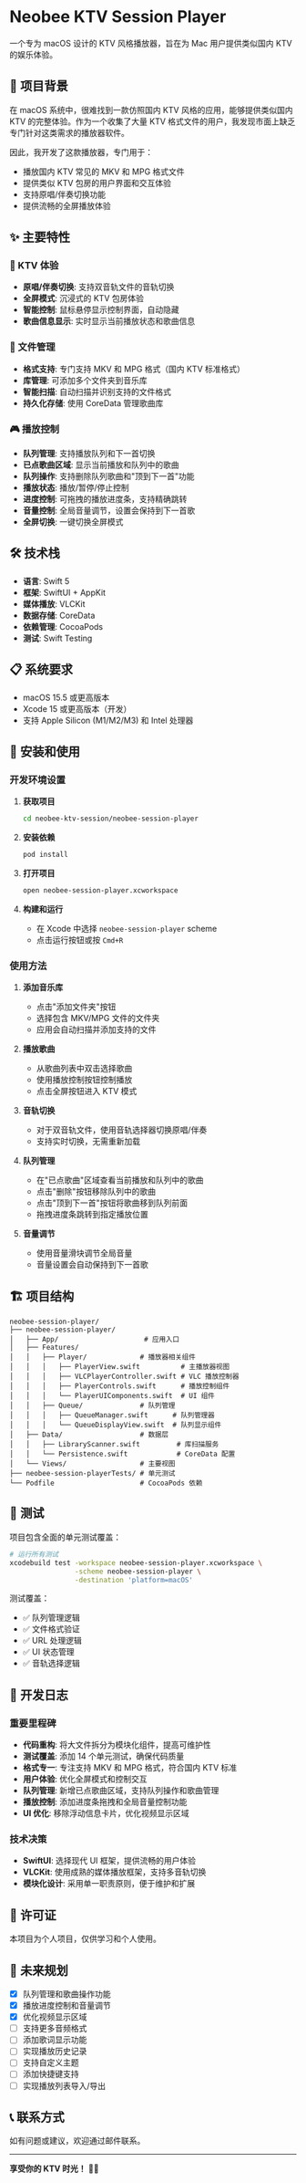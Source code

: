 # Neobee KTV Session Player

一个专为 macOS 设计的 KTV 风格播放器，旨在为 Mac 用户提供类似国内 KTV 的娱乐体验。

## 🎤 项目背景

在 macOS 系统中，很难找到一款仿照国内 KTV 风格的应用，能够提供类似国内 KTV 的完整体验。作为一个收集了大量 KTV 格式文件的用户，我发现市面上缺乏专门针对这类需求的播放器软件。

因此，我开发了这款播放器，专门用于：

- 播放国内 KTV 常见的 MKV 和 MPG 格式文件
- 提供类似 KTV 包房的用户界面和交互体验
- 支持原唱/伴奏切换功能
- 提供流畅的全屏播放体验

## ✨ 主要特性

### 🎵 KTV 体验

- **原唱/伴奏切换**: 支持双音轨文件的音轨切换
- **全屏模式**: 沉浸式的 KTV 包房体验
- **智能控制**: 鼠标悬停显示控制界面，自动隐藏
- **歌曲信息显示**: 实时显示当前播放状态和歌曲信息

### 📁 文件管理

- **格式支持**: 专门支持 MKV 和 MPG 格式（国内 KTV 标准格式）
- **库管理**: 可添加多个文件夹到音乐库
- **智能扫描**: 自动扫描并识别支持的文件格式
- **持久化存储**: 使用 CoreData 管理歌曲库

### 🎮 播放控制

- **队列管理**: 支持播放队列和下一首切换
- **已点歌曲区域**: 显示当前播放和队列中的歌曲
- **队列操作**: 支持删除队列歌曲和"顶到下一首"功能
- **播放状态**: 播放/暂停/停止控制
- **进度控制**: 可拖拽的播放进度条，支持精确跳转
- **音量控制**: 全局音量调节，设置会保持到下一首歌
- **全屏切换**: 一键切换全屏模式

## 🛠 技术栈

- **语言**: Swift 5
- **框架**: SwiftUI + AppKit
- **媒体播放**: VLCKit
- **数据存储**: CoreData
- **依赖管理**: CocoaPods
- **测试**: Swift Testing

## 📋 系统要求

- macOS 15.5 或更高版本
- Xcode 15 或更高版本（开发）
- 支持 Apple Silicon (M1/M2/M3) 和 Intel 处理器

## 🚀 安装和使用

### 开发环境设置

1. **获取项目**

   ```bash
   cd neobee-ktv-session/neobee-session-player
   ```

2. **安装依赖**

   ```bash
   pod install
   ```

3. **打开项目**

   ```bash
   open neobee-session-player.xcworkspace
   ```

4. **构建和运行**
   - 在 Xcode 中选择 `neobee-session-player` scheme
   - 点击运行按钮或按 `Cmd+R`

### 使用方法

1. **添加音乐库**

   - 点击"添加文件夹"按钮
   - 选择包含 MKV/MPG 文件的文件夹
   - 应用会自动扫描并添加支持的文件

2. **播放歌曲**

   - 从歌曲列表中双击选择歌曲
   - 使用播放控制按钮控制播放
   - 点击全屏按钮进入 KTV 模式

3. **音轨切换**

   - 对于双音轨文件，使用音轨选择器切换原唱/伴奏
   - 支持实时切换，无需重新加载

4. **队列管理**

   - 在"已点歌曲"区域查看当前播放和队列中的歌曲
   - 点击"删除"按钮移除队列中的歌曲
   - 点击"顶到下一首"按钮将歌曲移到队列前面
   - 拖拽进度条跳转到指定播放位置

5. **音量调节**
   - 使用音量滑块调节全局音量
   - 音量设置会自动保持到下一首歌

## 🏗 项目结构

```
neobee-session-player/
├── neobee-session-player/
│   ├── App/                     # 应用入口
│   ├── Features/
│   │   ├── Player/             # 播放器相关组件
│   │   │   ├── PlayerView.swift          # 主播放器视图
│   │   │   ├── VLCPlayerController.swift # VLC 播放控制器
│   │   │   ├── PlayerControls.swift      # 播放控制组件
│   │   │   └── PlayerUIComponents.swift  # UI 组件
│   │   ├── Queue/              # 队列管理
│   │   │   ├── QueueManager.swift      # 队列管理器
│   │   │   └── QueueDisplayView.swift  # 队列显示组件
│   ├── Data/                   # 数据层
│   │   ├── LibraryScanner.swift         # 库扫描服务
│   │   └── Persistence.swift            # CoreData 配置
│   └── Views/                  # 主要视图
├── neobee-session-playerTests/ # 单元测试
└── Podfile                     # CocoaPods 依赖
```

## 🧪 测试

项目包含全面的单元测试覆盖：

```bash
# 运行所有测试
xcodebuild test -workspace neobee-session-player.xcworkspace \
                -scheme neobee-session-player \
                -destination 'platform=macOS'
```

测试覆盖：

- ✅ 队列管理逻辑
- ✅ 文件格式验证
- ✅ URL 处理逻辑
- ✅ UI 状态管理
- ✅ 音轨选择逻辑

## 📝 开发日志

### 重要里程碑

- **代码重构**: 将大文件拆分为模块化组件，提高可维护性
- **测试覆盖**: 添加 14 个单元测试，确保代码质量
- **格式专一**: 专注支持 MKV 和 MPG 格式，符合国内 KTV 标准
- **用户体验**: 优化全屏模式和控制交互
- **队列管理**: 新增已点歌曲区域，支持队列操作和歌曲管理
- **播放控制**: 添加进度条拖拽和全局音量控制功能
- **UI 优化**: 移除浮动信息卡片，优化视频显示区域

### 技术决策

- **SwiftUI**: 选择现代 UI 框架，提供流畅的用户体验
- **VLCKit**: 使用成熟的媒体播放框架，支持多音轨切换
- **模块化设计**: 采用单一职责原则，便于维护和扩展

## 📄 许可证

本项目为个人项目，仅供学习和个人使用。

## 🎯 未来规划

- [x] 队列管理和歌曲操作功能
- [x] 播放进度控制和音量调节
- [x] 优化视频显示区域
- [ ] 支持更多音频格式
- [ ] 添加歌词显示功能
- [ ] 实现播放历史记录
- [ ] 支持自定义主题
- [ ] 添加快捷键支持
- [ ] 实现播放列表导入/导出

## 📞 联系方式

如有问题或建议，欢迎通过邮件联系。

---

**享受你的 KTV 时光！** 🎤🎵
